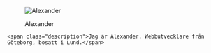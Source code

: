 <div class="author-byline">
    <figure class="figure left">
        <img src="https://www.gravatar.com/avatar/5a483a8dfb07139ae221d35b440d5ba5.jpg?s=40" alt="Alexander">
        <figcaption>
            <p>Alexander</p>
        </figcaption>
    </figure>
    
    <span class="description">Jag är Alexander. Webbutvecklare från Göteborg, bosatt i Lund.</span>
</div>